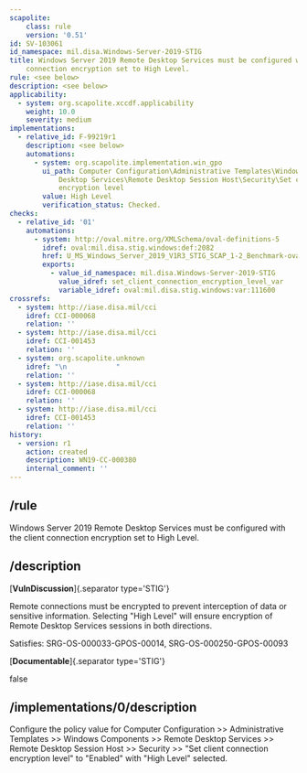 ```yaml
---
scapolite:
    class: rule
    version: '0.51'
id: SV-103061
id_namespace: mil.disa.Windows-Server-2019-STIG
title: Windows Server 2019 Remote Desktop Services must be configured with the client
    connection encryption set to High Level.
rule: <see below>
description: <see below>
applicability:
  - system: org.scapolite.xccdf.applicability
    weight: 10.0
    severity: medium
implementations:
  - relative_id: F-99219r1
    description: <see below>
    automations:
      - system: org.scapolite.implementation.win_gpo
        ui_path: Computer Configuration\Administrative Templates\Windows Components\Remote
            Desktop Services\Remote Desktop Session Host\Security\Set client connection
            encryption level
        value: High Level
        verification_status: Checked.
checks:
  - relative_id: '01'
    automations:
      - system: http://oval.mitre.org/XMLSchema/oval-definitions-5
        idref: oval:mil.disa.stig.windows:def:2082
        href: U_MS_Windows_Server_2019_V1R3_STIG_SCAP_1-2_Benchmark-oval.xml
        exports:
          - value_id_namespace: mil.disa.Windows-Server-2019-STIG
            value_idref: set_client_connection_encryption_level_var
            variable_idref: oval:mil.disa.stig.windows:var:111600
crossrefs:
  - system: http://iase.disa.mil/cci
    idref: CCI-000068
    relation: ''
  - system: http://iase.disa.mil/cci
    idref: CCI-001453
    relation: ''
  - system: org.scapolite.unknown
    idref: "\n            "
    relation: ''
  - system: http://iase.disa.mil/cci
    idref: CCI-000068
    relation: ''
  - system: http://iase.disa.mil/cci
    idref: CCI-001453
    relation: ''
history:
  - version: r1
    action: created
    description: WN19-CC-000380
    internal_comment: ''
---
```



## /rule

Windows Server 2019 Remote Desktop Services must be configured with the client connection encryption set to High Level.

## /description

[**VulnDiscussion**]{.separator type='STIG'}

Remote connections must be encrypted to prevent interception of data or sensitive information. Selecting "High Level" will ensure encryption of Remote Desktop Services sessions in both directions.

Satisfies: SRG-OS-000033-GPOS-00014, SRG-OS-000250-GPOS-00093

[**Documentable**]{.separator type='STIG'}

false

## /implementations/0/description

Configure the policy value for Computer Configuration >> Administrative Templates >> Windows Components >> Remote Desktop Services >> Remote Desktop Session Host >> Security >> "Set client connection encryption level" to "Enabled" with "High Level" selected.
